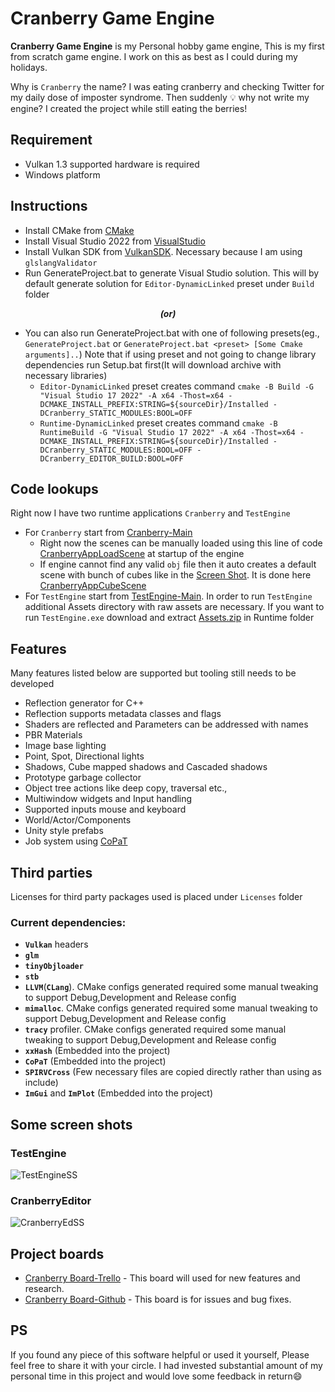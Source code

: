 # Cranberry Game Engine

**Cranberry Game Engine** is my Personal hobby game engine, This is my first from scratch game engine. I work on this as best as I could during my holidays.

Why is `Cranberry` the name? I was eating cranberry and checking Twitter for my daily dose of imposter syndrome. Then suddenly 💡 why not write my engine? I created the project while still eating the berries!

## Requirement
* Vulkan 1.3 supported hardware is required
* Windows platform

## Instructions

* Install CMake from [CMake]
* Install Visual Studio 2022 from [VisualStudio]
* Install Vulkan SDK from [VulkanSDK]. Necessary because I am using `glslangValidator`
* Run GenerateProject.bat to generate Visual Studio solution. This will by default generate solution for `Editor-DynamicLinked` preset under `Build` folder

<p style="text-align: center;font-weight: bold;font-style: italic;">(or)</p>

* You can also run GenerateProject.bat with one of following presets(eg., `GenerateProject.bat` or `GenerateProject.bat <preset> [Some Cmake arguments]..`)
Note that if using preset and not going to change library dependencies run Setup.bat first(It will download archive with necessary libraries)
    - `Editor-DynamicLinked` preset creates command `cmake -B Build -G "Visual Studio 17 2022" -A x64 -Thost=x64 -DCMAKE_INSTALL_PREFIX:STRING=${sourceDir}/Installed -DCranberry_STATIC_MODULES:BOOL=OFF`
    - `Runtime-DynamicLinked` preset creates command `cmake -B RuntimeBuild -G "Visual Studio 17 2022" -A x64 -Thost=x64 -DCMAKE_INSTALL_PREFIX:STRING=${sourceDir}/Installed -DCranberry_STATIC_MODULES:BOOL=OFF -DCranberry_EDITOR_BUILD:BOOL=OFF`
    

## Code lookups
Right now I have two runtime applications `Cranberry` and `TestEngine`

* For `Cranberry` start from [Cranberry-Main]
    - Right now the scenes can be manually loaded using this line of code [CranberryAppLoadScene] at startup of the engine
    - If engine cannot find any valid `obj` file then it auto creates a default scene with bunch of cubes like in the [Screen Shot](#CranberryEditor). It is done here [CranberryAppCubeScene]
* For `TestEngine` start from [TestEngine-Main]. In order to run `TestEngine` additional Assets directory with raw assets are necessary. If you want to run `TestEngine.exe` download and extract [Assets.zip] in Runtime folder

## Features
Many features listed below are supported but tooling still needs to be developed
* Reflection generator for C++
* Reflection supports metadata classes and flags
* Shaders are reflected and Parameters can be addressed with names
* PBR Materials
* Image base lighting
* Point, Spot, Directional lights
* Shadows, Cube mapped shadows and Cascaded shadows
* Prototype garbage collector
* Object tree actions like deep copy, traversal etc.,
* Multiwindow widgets and Input handling
* Supported inputs mouse and keyboard
* World/Actor/Components
* Unity style prefabs
* Job system using [CoPaT]
    
## Third parties
Licenses for third party packages used is placed under `Licenses` folder
### Current dependencies:
* **`Vulkan`** headers
* **`glm`**
* **`tinyObjloader`**
* **`stb`**
* **`LLVM`**(**`CLang`**). CMake configs generated required some manual tweaking to support Debug,Development and Release config
* **`mimalloc`**. CMake configs generated required some manual tweaking to support Debug,Development and Release config
* **`tracy`** profiler. CMake configs generated required some manual tweaking to support Debug,Development and Release config
* **`xxHash`** (Embedded into the project)
* **`CoPaT`** (Embedded into the project)
* **`SPIRVCross`** (Few necessary files are copied directly rather than using as include)
* **`ImGui`** and **`ImPlot`** (Embedded into the project)

## Some screen shots

### TestEngine
![TestEngineSS]

### CranberryEditor
![CranberryEdSS]

## Project boards
* [Cranberry Board-Trello] - This board will used for new features and research.
* [Cranberry Board-Github] - This board is for issues and bug fixes.

## PS
If you found any piece of this software helpful or used it yourself, Please feel free to share it with your circle. I had invested substantial amount of my personal time in this project and would love some feedback in return😄


[//]: # (Below are link reference definitions)
[CMake]: https://cmake.org/download/
[VisualStudio]: https://visualstudio.microsoft.com/downloads/
[VulkanSDK]: https://vulkan.lunarg.com/
[CoPaT]: https://github.com/jeslaspravin/CoPaT
[Assets.zip]: https://drive.google.com/file/d/1UenyueBcAzApXHIep02ZaDYXuvtzqNjP/view?usp=sharing

[Cranberry-Main]: https://github.com/jeslaspravin/Cranberry/blob/main/Source/Runtime/EngineModules/Cranberry/Private/EngineMain.cpp#L22
[TestEngine-Main]: https://github.com/jeslaspravin/Cranberry/blob/main/Source/Runtime/ExampleModules/TestEngine/Private/StartMain.cpp#L44
[TestEngineSS]: https://jeslaspravin.github.io/assets/images/CranberryEngine/TestEngine(08-01-2023).jpg
[CranberryEdSS]: https://jeslaspravin.github.io/assets/images/CranberryEngine/CranberryEngine(08-01-2023).jpg
[CranberryAppLoadScene]: https://github.com/jeslaspravin/Cranberry/blob/main/Source/Runtime/EngineModules/Cranberry/Private/CranberryEngineApp.cpp#L274
[CranberryAppCubeScene]: https://github.com/jeslaspravin/Cranberry/blob/main/Source/Runtime/EngineModules/Cranberry/Private/CranberryEngineApp.cpp#L326
[Cranberry Board-Trello]: https://trello.com/b/ZvopPmvj
[Cranberry Board-Github]: https://github.com/users/jeslaspravin/projects/4 